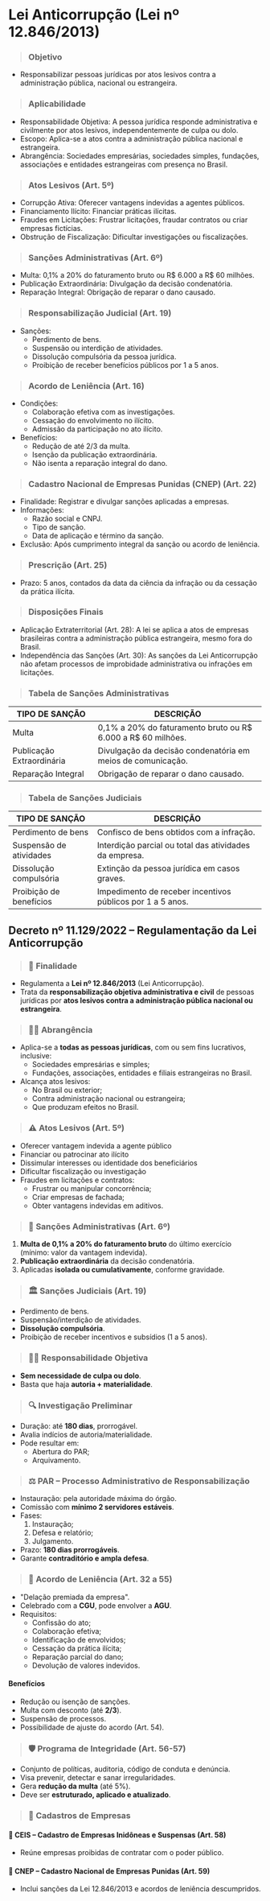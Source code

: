 # Lei Anticorrupção (Lei nº 12.846/2013)

> ### Objetivo
- Responsabilizar pessoas jurídicas por atos lesivos contra a administração pública, nacional ou estrangeira.

> ### Aplicabilidade
- Responsabilidade Objetiva: A pessoa jurídica responde administrativa e civilmente por atos lesivos, independentemente de culpa ou dolo.
- Escopo: Aplica-se a atos contra a administração pública nacional e estrangeira.
- Abrangência: Sociedades empresárias, sociedades simples, fundações, associações e entidades estrangeiras com presença no Brasil.

> ### Atos Lesivos (Art. 5º)
- Corrupção Ativa: Oferecer vantagens indevidas a agentes públicos.
- Financiamento Ilícito: Financiar práticas ilícitas.
- Fraudes em Licitações: Frustrar licitações, fraudar contratos ou criar empresas fictícias.
- Obstrução de Fiscalização: Dificultar investigações ou fiscalizações.

> ### Sanções Administrativas (Art. 6º)
- Multa: 0,1% a 20% do faturamento bruto ou R$ 6.000 a R$ 60 milhões.
- Publicação Extraordinária: Divulgação da decisão condenatória.
- Reparação Integral: Obrigação de reparar o dano causado.

> ### Responsabilização Judicial (Art. 19)
- Sanções:
  - Perdimento de bens.
  - Suspensão ou interdição de atividades.
  - Dissolução compulsória da pessoa jurídica.
  - Proibição de receber benefícios públicos por 1 a 5 anos.

> ### Acordo de Leniência (Art. 16)
- Condições:
  - Colaboração efetiva com as investigações.
  - Cessação do envolvimento no ilícito.
  - Admissão da participação no ato ilícito.
- Benefícios:
  - Redução de até 2/3 da multa.
  - Isenção da publicação extraordinária.
  - Não isenta a reparação integral do dano.

> ### Cadastro Nacional de Empresas Punidas (CNEP) (Art. 22)
- Finalidade: Registrar e divulgar sanções aplicadas a empresas.
- Informações:
  - Razão social e CNPJ.
  - Tipo de sanção.
  - Data de aplicação e término da sanção.
- Exclusão: Após cumprimento integral da sanção ou acordo de leniência.

> ### Prescrição (Art. 25)
- Prazo: 5 anos, contados da data da ciência da infração ou da cessação da prática ilícita.

> ### Disposições Finais
- Aplicação Extraterritorial (Art. 28): A lei se aplica a atos de empresas brasileiras contra a administração pública estrangeira, mesmo fora do Brasil.
- Independência das Sanções (Art. 30): As sanções da Lei Anticorrupção não afetam processos de improbidade administrativa ou infrações em licitações.

> ### Tabela de Sanções Administrativas

| TIPO DE SANÇÃO            | DESCRIÇÃO                                                    |
|---------------------------|--------------------------------------------------------------|
| Multa                     | 0,1% a 20% do faturamento bruto ou R$ 6.000 a R$ 60 milhões. |
| Publicação Extraordinária | Divulgação da decisão condenatória em meios de comunicação.  |
| Reparação Integral        | Obrigação de reparar o dano causado.                         |

> ### Tabela de Sanções Judiciais

| TIPO DE SANÇÃO          | DESCRIÇÃO                                                  |
|-------------------------|------------------------------------------------------------|
| Perdimento de bens      | Confisco de bens obtidos com a infração.                   |
| Suspensão de atividades | Interdição parcial ou total das atividades da empresa.     |
| Dissolução compulsória  | Extinção da pessoa jurídica em casos graves.               |
| Proibição de benefícios | Impedimento de receber incentivos públicos por 1 a 5 anos. |

## Decreto nº 11.129/2022 – Regulamentação da Lei Anticorrupção

> ### 📌 Finalidade
- Regulamenta a **Lei nº 12.846/2013** (Lei Anticorrupção).
- Trata da **responsabilização objetiva administrativa e civil** de pessoas jurídicas por **atos lesivos contra a administração pública nacional ou estrangeira**.

> ### 🧍‍♂️ Abrangência
- Aplica-se a **todas as pessoas jurídicas**, com ou sem fins lucrativos, inclusive:
  - Sociedades empresárias e simples;
  - Fundações, associações, entidades e filiais estrangeiras no Brasil.
- Alcança atos lesivos:
  - No Brasil ou exterior;
  - Contra administração nacional ou estrangeira;
  - Que produzam efeitos no Brasil.

> ### ⚠️ Atos Lesivos (Art. 5º)
- Oferecer vantagem indevida a agente público
- Financiar ou patrocinar ato ilícito
- Dissimular interesses ou identidade dos beneficiários
- Dificultar fiscalização ou investigação
- Fraudes em licitações e contratos:
  - Frustrar ou manipular concorrência;
  - Criar empresas de fachada;
  - Obter vantagens indevidas em aditivos.

> ### 📝 Sanções Administrativas (Art. 6º)
1. **Multa de 0,1% a 20% do faturamento bruto** do último exercício (mínimo: valor da vantagem indevida).
2. **Publicação extraordinária** da decisão condenatória.
3. Aplicadas **isolada ou cumulativamente**, conforme gravidade.

> ### 🏛️ Sanções Judiciais (Art. 19)
- Perdimento de bens.
- Suspensão/interdição de atividades.
- **Dissolução compulsória**.
- Proibição de receber incentivos e subsídios (1 a 5 anos).

> ### 🧑‍⚖️ Responsabilidade Objetiva
- **Sem necessidade de culpa ou dolo**.
- Basta que haja **autoria + materialidade**.

> ### 🔍 Investigação Preliminar
- Duração: até **180 dias**, prorrogável.
- Avalia indícios de autoria/materialidade.
- Pode resultar em:
  - Abertura do PAR;
  - Arquivamento.

> ### ⚖️ PAR – Processo Administrativo de Responsabilização
- Instauração: pela autoridade máxima do órgão.
- Comissão com **mínimo 2 servidores estáveis**.
- Fases:
  1. Instauração;
  2. Defesa e relatório;
  3. Julgamento.
- Prazo: **180 dias prorrogáveis**.
- Garante **contraditório e ampla defesa**.

> ### 🧾 Acordo de Leniência (Art. 32 a 55)
- "Delação premiada da empresa".
- Celebrado com a **CGU**, pode envolver a **AGU**.
- Requisitos:
  - Confissão do ato;
  - Colaboração efetiva;
  - Identificação de envolvidos;
  - Cessação da prática ilícita;
  - Reparação parcial do dano;
  - Devolução de valores indevidos.

#### Benefícios
- Redução ou isenção de sanções.
- Multa com desconto (até **2/3**).
- Suspensão de processos.
- Possibilidade de ajuste do acordo (Art. 54).

> ### 🛡️ Programa de Integridade (Art. 56-57)
- Conjunto de políticas, auditoria, código de conduta e denúncia.
- Visa prevenir, detectar e sanar irregularidades.
- Gera **redução da multa** (até 5%).
- Deve ser **estruturado, aplicado e atualizado**.

> ### 📑 Cadastros de Empresas

#### 🔸 CEIS – Cadastro de Empresas Inidôneas e Suspensas (Art. 58)
- Reúne empresas proibidas de contratar com o poder público.

#### 🔸 CNEP – Cadastro Nacional de Empresas Punidas (Art. 59)
- Inclui sanções da Lei 12.846/2013 e acordos de leniência descumpridos.

